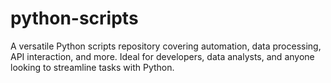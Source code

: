 # python-scripts
A versatile Python scripts repository covering automation, data processing, API interaction, and more. Ideal for developers, data analysts, and anyone looking to streamline tasks with Python.
